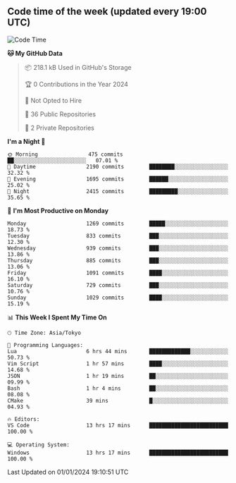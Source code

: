 ## Code time of the week (updated every 19:00 UTC)

<!--START_SECTION:waka-->
![Code Time](http://img.shields.io/badge/Code%20Time-2%2C511%20hrs%2056%20mins-blue)

**🐱 My GitHub Data** 

> 📦 218.1 kB Used in GitHub's Storage 
 > 
> 🏆 0 Contributions in the Year 2024
 > 
> 🚫 Not Opted to Hire
 > 
> 📜 36 Public Repositories 
 > 
> 🔑 2 Private Repositories 
 > 
**I'm a Night 🦉** 

```text
🌞 Morning                475 commits         ██░░░░░░░░░░░░░░░░░░░░░░░   07.01 % 
🌆 Daytime                2190 commits        ████████░░░░░░░░░░░░░░░░░   32.32 % 
🌃 Evening                1695 commits        ██████░░░░░░░░░░░░░░░░░░░   25.02 % 
🌙 Night                  2415 commits        █████████░░░░░░░░░░░░░░░░   35.65 % 
```
📅 **I'm Most Productive on Monday** 

```text
Monday                   1269 commits        █████░░░░░░░░░░░░░░░░░░░░   18.73 % 
Tuesday                  833 commits         ███░░░░░░░░░░░░░░░░░░░░░░   12.30 % 
Wednesday                939 commits         ███░░░░░░░░░░░░░░░░░░░░░░   13.86 % 
Thursday                 885 commits         ███░░░░░░░░░░░░░░░░░░░░░░   13.06 % 
Friday                   1091 commits        ████░░░░░░░░░░░░░░░░░░░░░   16.10 % 
Saturday                 729 commits         ███░░░░░░░░░░░░░░░░░░░░░░   10.76 % 
Sunday                   1029 commits        ████░░░░░░░░░░░░░░░░░░░░░   15.19 % 
```


📊 **This Week I Spent My Time On** 

```text
🕑︎ Time Zone: Asia/Tokyo

💬 Programming Languages: 
Lua                      6 hrs 44 mins       █████████████░░░░░░░░░░░░   50.73 % 
Vim Script               1 hr 57 mins        ████░░░░░░░░░░░░░░░░░░░░░   14.68 % 
JSON                     1 hr 19 mins        ██░░░░░░░░░░░░░░░░░░░░░░░   09.99 % 
Bash                     1 hr 4 mins         ██░░░░░░░░░░░░░░░░░░░░░░░   08.08 % 
CMake                    39 mins             █░░░░░░░░░░░░░░░░░░░░░░░░   04.93 % 

🔥 Editors: 
VS Code                  13 hrs 17 mins      █████████████████████████   100.00 % 

💻 Operating System: 
Windows                  13 hrs 17 mins      █████████████████████████   100.00 % 
```


 Last Updated on 01/01/2024 19:10:51 UTC
<!--END_SECTION:waka-->